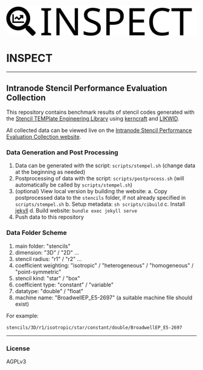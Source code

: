 ![INSPECT](assets/img/inspect-large-black.svg)

# INSPECT
---
## Intranode Stencil Performance Evaluation Collection

This repository contains benchmark results of stencil codes generated with the [
Stencil TEMPlate Engineering Library](https://github.com/RRZE-HPC/stempel "stempel") using [kerncraft](https://github.com/RRZE-HPC/kerncraft) and [LIKWID](https://github.com/RRZE-HPC/likwid).

All collected data can be viewed live on the [Intranode Stencil Performance Evaluation Collection website](https://rrze-hpc.github.io/INSPECT/).

### Data Generation and Post Processing
1. Data can be generated with the script: `scripts/stempel.sh` (change data at the beginning as needed)
2. Postprocessing of data with the script: `scripts/postprocess.sh` (will automatically be called by `scripts/stempel.sh`)
3. (optional) View local version by building the website:
  a. Copy postprocessed data to the `stencils` folder, if not already specified in `scripts/stempel.sh`
  b. Setup metadata: `sh scripts/cibuild`
  c. Install [jekyll](https://github.com/jekyll/jekyll)
  d. Build website: `bundle exec jekyll serve`
4. Push data to this repository

### Data Folder Scheme

1. main folder: "stencils"
2. dimension: "3D" / "2D" ...
3. stencil radius: "r1" / "r2" ...
4. coefficient weighting: "isotropic" / "heterogeneous" / "homogeneous" / "point-symmetric"
5. stencil kind: "star" / "box"
6. coefficient type: "constant" / "variable"
7. datatype: "double" / "float"
8. machine name: "BroadwellEP_E5-2697" (a suitable machine file should exist)

For example:
```
stencils/3D/r1/isotropic/star/constant/double/BroadwellEP_E5-2697
```
---

### License

AGPLv3
